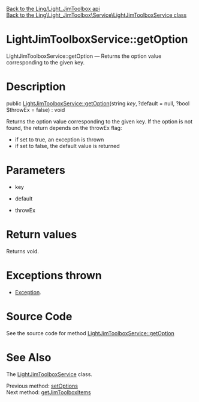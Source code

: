 [Back to the Ling/Light_JimToolbox api](https://github.com/lingtalfi/Light_JimToolbox/blob/master/doc/api/Ling/Light_JimToolbox.md)<br>
[Back to the Ling\Light_JimToolbox\Service\LightJimToolboxService class](https://github.com/lingtalfi/Light_JimToolbox/blob/master/doc/api/Ling/Light_JimToolbox/Service/LightJimToolboxService.md)


LightJimToolboxService::getOption
================



LightJimToolboxService::getOption — Returns the option value corresponding to the given key.




Description
================


public [LightJimToolboxService::getOption](https://github.com/lingtalfi/Light_JimToolbox/blob/master/doc/api/Ling/Light_JimToolbox/Service/LightJimToolboxService/getOption.md)(string $key, ?$default = null, ?bool $throwEx = false) : void




Returns the option value corresponding to the given key.
If the option is not found, the return depends on the throwEx flag:

- if set to true, an exception is thrown
- if set to false, the default value is returned




Parameters
================


- key

    

- default

    

- throwEx

    


Return values
================

Returns void.


Exceptions thrown
================

- [Exception](http://php.net/manual/en/class.exception.php).&nbsp;







Source Code
===========
See the source code for method [LightJimToolboxService::getOption](https://github.com/lingtalfi/Light_JimToolbox/blob/master/Service/LightJimToolboxService.php#L84-L93)


See Also
================

The [LightJimToolboxService](https://github.com/lingtalfi/Light_JimToolbox/blob/master/doc/api/Ling/Light_JimToolbox/Service/LightJimToolboxService.md) class.

Previous method: [setOptions](https://github.com/lingtalfi/Light_JimToolbox/blob/master/doc/api/Ling/Light_JimToolbox/Service/LightJimToolboxService/setOptions.md)<br>Next method: [getJimToolboxItems](https://github.com/lingtalfi/Light_JimToolbox/blob/master/doc/api/Ling/Light_JimToolbox/Service/LightJimToolboxService/getJimToolboxItems.md)<br>

